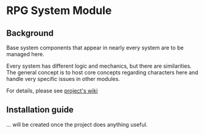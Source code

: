 # RPG System Module

## Background
Base system components that appear in nearly every system are to be managed here.

Every system has different logic and mechanics, but there are similarities. The general concept is to host core concepts regarding characters here and handle very specific issues in other modules. 

For details, please see [project's wiki](https://github.com/mikron-ia/rpg-hub-system/wiki)

## Installation guide
... will be created once the project does anything useful.
